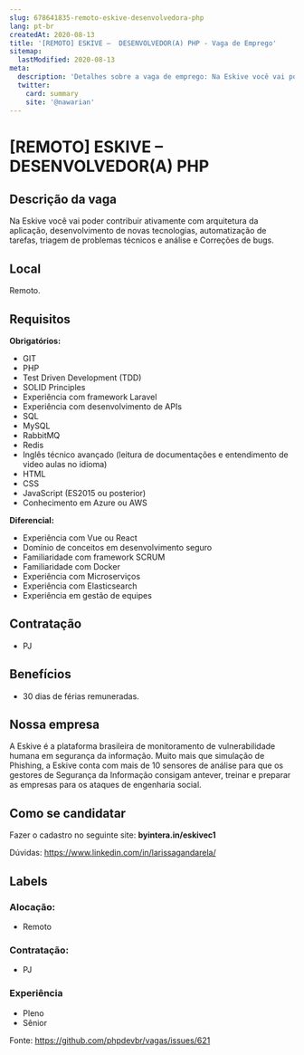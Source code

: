 ```yaml
---
slug: 678641835-remoto-eskive-desenvolvedora-php
lang: pt-br
createdAt: 2020-08-13
title: '[REMOTO] ESKIVE –  DESENVOLVEDOR(A) PHP - Vaga de Emprego'
sitemap:
  lastModified: 2020-08-13
meta:
  description: 'Detalhes sobre a vaga de emprego: Na Eskive você vai poder contribuir ativamente com arquitetura da aplicação, desenvolvimento de novas tecnologias, automatização de tarefas, triagem de problemas técnicos e análise e Correções de bugs.'
  twitter:
    card: summary
    site: '@nawarian'
---
```


# [REMOTO] ESKIVE –  DESENVOLVEDOR(A) PHP

## Descrição da vaga

Na Eskive você vai poder contribuir ativamente com arquitetura da aplicação, desenvolvimento de novas tecnologias, automatização de tarefas, triagem de problemas técnicos e análise e Correções de bugs. 

## Local

Remoto.

## Requisitos

**Obrigatórios:**
- GIT
- PHP
- Test Driven Development (TDD)
- SOLID Principles
- Experiência com framework Laravel
- Experiência com desenvolvimento de APIs
- SQL
- MySQL
- RabbitMQ
- Redis
- Inglês técnico avançado (leitura de documentações e entendimento de video aulas no idioma)
- HTML
- CSS
- JavaScript (ES2015 ou posterior)
- Conhecimento em Azure ou AWS

**Diferencial:**
- Experiência com Vue ou React
- Domínio de conceitos em desenvolvimento seguro
- Familiaridade com framework SCRUM
- Familiaridade com Docker
- Experiência com Microserviços
- Experiência com Elasticsearch
- Experiência em gestão de equipes

## Contratação

- PJ

## Benefícios

- 30 dias de férias remuneradas.

## Nossa empresa

A Eskive é a plataforma brasileira de monitoramento de vulnerabilidade humana em segurança da informação. Muito mais que simulação de Phishing, a Eskive conta com mais de 10 sensores de análise para que os gestores de Segurança da Informação consigam antever, treinar e preparar as empresas para os ataques de engenharia social.

## Como se candidatar

Fazer o cadastro no seguinte site:  **byintera.in/eskivec1**

Dúvidas:
https://www.linkedin.com/in/larissagandarela/

## Labels

### Alocação:
- Remoto

### Contratação:
- PJ


### Experiência
- Pleno
- Sênior


Fonte: https://github.com/phpdevbr/vagas/issues/621